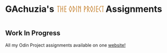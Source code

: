<div style="display:flex">
  <h1 style="margin-right:0;">GAchuzia's <img src="Media\odin-project-logo.png" width="" height="23"> Assignments<h1>
</div>

## Work In Progress
All my Odin Project assignments available on one [website!]()

